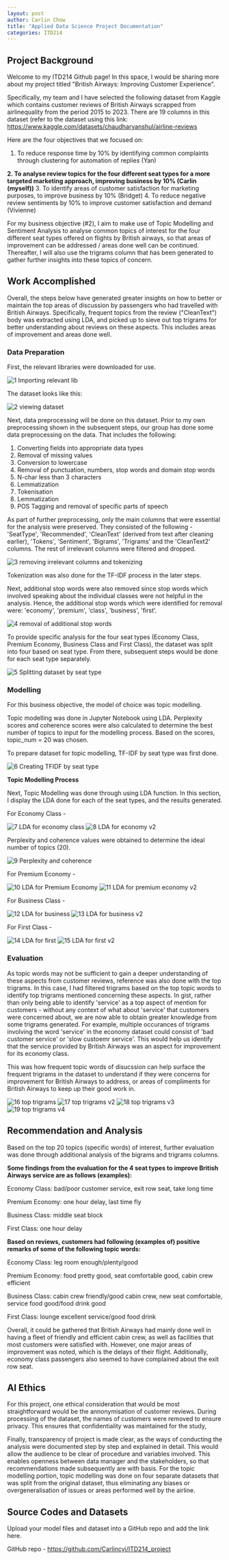 ```yaml
---
layout: post
author: Carlin Chow
title: "Applied Data Science Project Documentation"
categories: ITD214
---
```

## Project Background
Welcome to my ITD214 Github page! In this space, I would be sharing more about my project titled "British Airways: Improving Customer Experience".

Specifically, my team and I have selected the following dataset from Kaggle which contains customer reviews of British Airways scrapped from airlinequality from the period 2015 to 2023. There are 19 columns in this dataset (refer to the dataset using this link: https://www.kaggle.com/datasets/chaudharyanshul/airline-reviews



Here are the four objectives that we focused on:
1. To reduce response time by 10% by identifying common complaints through clustering for automation of replies (Yan)
   
**2. To analyse review topics for the four different seat types for a more targeted marketing approach, improving business by 10% (Carlin (myself))**
3. To identify areas of customer satisfaction for marketing purposes, to improve business by 10% (Bridget)
4. To reduce negative review sentiments by 10% to improve customer satisfaction and demand (Vivienne)

For my business objective (#2), I aim to make use of Topic Modelling and Sentiment Analysis to analyse common topics of interest for the four different seat types offered on flights by British airways, so that areas of improvement can be addressed / areas done well can be continued. Thereafter, I will also use the trigrams column that has been generated to gather further insights into these topics of concern. 

## Work Accomplished
Overall, the steps below have generated greater insights on how to better or maintain the top areas of discussion by passengers who had travelled with British Airways. Specifically, frequent topics from the review ("CleanText") body was extracted using LDA, and picked up to sieve out top trigrams for better understanding about reviews on these aspects. This includes areas of improvement and areas done well.

### Data Preparation
  First, the relevant libraries were downloaded for use.

  ![1 Importing relevant lib](https://github.com/user-attachments/assets/3dd12992-07ba-4ab2-a5e2-e249296d6f27)

  The dataset looks like this:
  
  ![2 viewing dataset](https://github.com/user-attachments/assets/1940aa50-32eb-4ec2-b612-9671078c8911)

  Next, data preprocessing will be done on this dataset. Prior to my own preprocessing shown in the subsequent steps, our group has done some data preprocessing on the data. That includes the following:
1. Converting fields into appropriate data types
2. Removal of missing values
3. Conversion to lowercase
4. Removal of punctuation, numbers, stop words and domain stop words
5. N-char less than 3 characters
6. Lemmatization
7. Tokenisation
8. Lemmatization
9. POS Tagging and removal of specific parts of speech

As part of further preprocessing, only the main columns that were essential for the analysis were preserved. They consisted of the following - 'SeatType', 'Recommended', 'CleanText' (derived from text after cleaning earlier), 'Tokens', 'Sentiment', 'Bigrams', 'Trigrams' and the 'CleanText2' columns. The rest of irrelevant columns were filtered and dropped. 

![3 removing irrelevant columns and tokenizing ](https://github.com/user-attachments/assets/62c0d6cd-0e67-4eba-85a3-38080eaf8241)

Tokenization was also done for the TF-IDF process in the later steps.

Next, additional stop words were also removed since stop words which involved speaking about the individual classes were not helpful in the analysis. Hence, the additional stop words which were identified for removal were: 'economy', 'premium', 'class', 'business', 'first'. 

![4 removal of additional stop words](https://github.com/user-attachments/assets/6dc93077-36fa-4911-971e-0bcd90ed1d64)



To provide specific analysis for the four seat types (Economy Class, Premium Economy, Business Class and First Class), the dataset was split into four based on seat type. From there, subsequent steps would be done for each seat type separately.


![5 Splitting dataset by seat type](https://github.com/user-attachments/assets/491e02a4-849d-4bc3-8274-550a160bc487)


### Modelling
For this business objective, the model of choice was topic modelling.

Topic modelling was done in Jupyter Notebook using LDA. Perplexity scores and coherence scores were also calculated to determine the best number of topics to input for the modelling process. Based on the scores, topic_num = 20 was chosen. 

To prepare dataset for topic modelling, TF-IDF by seat type was first done.

![6 Creating TFIDF by seat type](https://github.com/user-attachments/assets/87b32278-3b52-4b9f-a053-879bead5fed5)


**Topic Modelling Process**

Next, Topic Modelling was done through using LDA function. In this section, I display the LDA done for each of the seat types, and the results generated. 

For Economy Class - 

![7 LDA for economy class](https://github.com/user-attachments/assets/ec1ea8e1-521c-4a19-8176-8e658785f519)
![8 LDA for economy v2](https://github.com/user-attachments/assets/e2c8e282-7cb9-4010-b960-e8bb9d787bd2)


Perplexity and coherence values were obtained to determine the ideal number of topics (20). 

![9 Perplexity and coherence](https://github.com/user-attachments/assets/4204c2c4-9818-47d5-a2ea-8c387b999629)


For Premium Economy - 

![10 LDA for Premium Economy ](https://github.com/user-attachments/assets/c5662d81-b4de-45eb-b55a-471ffcae31c0)
![11 LDA for premium economy v2](https://github.com/user-attachments/assets/263414fc-3cf4-4ffe-b904-c0f1f1567b20)


For Business Class - 

![12 LDA for business](https://github.com/user-attachments/assets/4968fab9-9d13-45a6-b815-046699c6e4d2)
![13 LDA for business v2](https://github.com/user-attachments/assets/79992b0a-9653-4bcc-a01e-1d82ce826bec)


For First Class -

![14 LDA for first](https://github.com/user-attachments/assets/aff5aa6d-cd42-4976-8ca8-888ab96988de)
![15 LDA for first v2](https://github.com/user-attachments/assets/bdd3fc6d-2039-4c9f-a9e6-3d939671bec4)


### Evaluation
As topic words may not be sufficient to gain a deeper understanding of these aspects from customer reviews, reference was also done with the top trigrams. In this case, I had filtered trigrams based on the top topic words to identify top trigrams mentioned concerning these aspects. In gist, rather than only being able to identify 'service' as a top aspect of mention for customers - without any context of what about 'service' that customers were concerned about, we are now able to obtain greater knowledge from some trigrams generated. For example, multiple occurances of trigrams involving the word 'service' in the economy dataset could consist of 'bad customer service' or 'slow custoemr service'. This would help us identify that the service provided by British Airways was an aspect for improvement for its economy class. 

This was how frequent topic words of disucssion can help surface the frequent trigrams in the dataset to understand if they were concerns for improvement for British Airways to address, or areas of compliments for British Airways to keep up their good work in. 

![16 top trigrams](https://github.com/user-attachments/assets/6d563ee6-1360-4404-9a54-3c600f8fbae7)
![17 top trigrams v2](https://github.com/user-attachments/assets/440d402d-7154-44ce-88af-f35fb9a3ae47)
![18 top trigrams v3](https://github.com/user-attachments/assets/7d29223d-adca-4e68-801a-832d0ffcf05e)
![19 top trigrams v4](https://github.com/user-attachments/assets/92dcd786-3598-4c04-bb91-30593b338b3f)

## Recommendation and Analysis
Based on the top 20 topics (specific words) of interest, further evaluation was done through additional analysis of the bigrams and trigrams columns. 

**Some findings from the evaluation for the 4 seat types to improve British Airways service are as follows (examples):**

Economy Class: bad/poor customer service, exit row seat, take long time

Premium Economy: one hour delay, last time fly

Business Class: middle seat block

First Class: one hour delay


**Based on reviews, customers had following (examples of) positive remarks of some of the following topic words:**

Economy Class: leg room enough/plenty/good

Premium Economy: food pretty good, seat comfortable good, cabin crew efficient

Business Class: cabin crew friendly/good cabin crew, new seat comfortable, service food good/food drink good

First Class: lounge excellent service/good food drink

Overall, it could be gathered that British Airways had mainly done well in having a fleet of friendly and efficient cabin crew, as well as facilities that most customers were satisfied with. However, one major areas of improvement was noted, which is the delays of their flight. Additionally, economy class passengers also seemed to have complained about the exit row seat. 

## AI Ethics
For this project, one ethical consideration that would be most straightforward would be the annonymisation of customer reviews. During processing of the dataset, the names of customers were removed to ensure privacy. This ensures that confidentiality was maintained for the study,

Finally, transparency of project is made clear, as the ways of conducting the analysis were documented step by step and explained in detail. This would allow the audience to be clear of procedure and variables involved. This enables openness between data manager and the stakeholders, so that recommendations made subsequently are with basis. For the topic modelling portion, topic modelling was done on four separate datasets that was split from the original dataset, thus eliminating any biases or overgeneralisation of issues or areas performed well by the airline. 

## Source Codes and Datasets
Upload your model files and dataset into a GitHub repo and add the link here. 

GitHub repo - https://github.com/Carlincyj/ITD214_project
